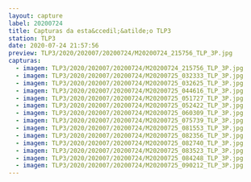 ```yaml
---
layout: capture
label: 20200724
title: Capturas da esta&ccedil;&atilde;o TLP3
station: TLP3
date: 2020-07-24 21:57:56
preview: TLP3/2020/202007/20200724/M20200724_215756_TLP_3P.jpg
capturas:
  - imagem: TLP3/2020/202007/20200724/M20200724_215756_TLP_3P.jpg
  - imagem: TLP3/2020/202007/20200724/M20200725_032333_TLP_3P.jpg
  - imagem: TLP3/2020/202007/20200724/M20200725_032625_TLP_3P.jpg
  - imagem: TLP3/2020/202007/20200724/M20200725_044616_TLP_3P.jpg
  - imagem: TLP3/2020/202007/20200724/M20200725_051727_TLP_3P.jpg
  - imagem: TLP3/2020/202007/20200724/M20200725_052422_TLP_3P.jpg
  - imagem: TLP3/2020/202007/20200724/M20200725_060309_TLP_3P.jpg
  - imagem: TLP3/2020/202007/20200724/M20200725_075739_TLP_3P.jpg
  - imagem: TLP3/2020/202007/20200724/M20200725_081553_TLP_3P.jpg
  - imagem: TLP3/2020/202007/20200724/M20200725_082356_TLP_3P.jpg
  - imagem: TLP3/2020/202007/20200724/M20200725_082740_TLP_3P.jpg
  - imagem: TLP3/2020/202007/20200724/M20200725_083523_TLP_3P.jpg
  - imagem: TLP3/2020/202007/20200724/M20200725_084248_TLP_3P.jpg
  - imagem: TLP3/2020/202007/20200724/M20200725_090212_TLP_3P.jpg
---
```

